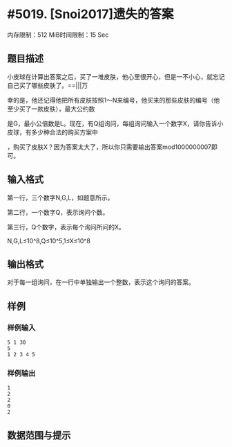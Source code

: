 # #5019. [Snoi2017]遗失的答案

内存限制：512 MiB时间限制：15 Sec

## 题目描述

小皮球在计算出答案之后，买了一堆皮肤，他心里很开心，但是一不小心，就忘记自己买了哪些皮肤了。==|||万

幸的是，他还记得他把所有皮肤按照1～N来编号，他买来的那些皮肤的编号（他至少买了一款皮肤），最大公约数

是G，最小公倍数是L。现在，有Q组询问，每组询问输入一个数字X，请你告诉小皮球，有多少种合法的购买方案中

，购买了皮肤X？因为答案太大了，所以你只需要输出答案mod1000000007即可。

## 输入格式

第一行，三个数字N,G,L，如题意所示。

第二行，一个数字Q，表示询问个数。

第三行，Q个数字，表示每个询问所问的X。

N,G,L&le;10^8,Q&le;10^5,1&le;X&le;10^8

## 输出格式

对于每一组询问，在一行中单独输出一个整数，表示这个询问的答案。

## 样例

### 样例输入

    
    5 1 30
    5
    1 2 3 4 5
    

### 样例输出

    
    1
    2
    2
    0
    2
    
    

## 数据范围与提示
